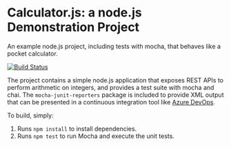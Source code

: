 Calculator.js: a node.js Demonstration Project
==============================================
An example node.js project, including tests with mocha, that behaves like
a pocket calculator.

[![Build Status](https://dev.azure.com/NewPankOrg1/Integrating%20External%20Source%20Control%20with%20Azure%20Pipelines/_apis/build/status/pankajsings.calculator?branchName=master)](https://dev.azure.com/NewPankOrg1/Integrating%20External%20Source%20Control%20with%20Azure%20Pipelines/_build/latest?definitionId=15&branchName=master)

The project contains a simple node.js application that exposes REST APIs
to perform arithmetic on integers, and provides a test suite with mocha
and chai.  The `mocha-junit-reporters` package is included to provide XML
output that can be presented in a continuous integration tool like
[Azure DevOps](https://azure.com/devops).

To build, simply:

1. Runs `npm install` to install dependencies.
2. Runs `npm test` to run Mocha and execute the unit tests.

